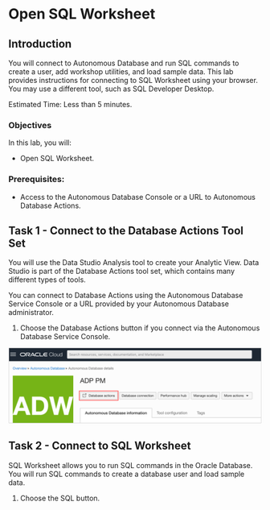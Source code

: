 # Open SQL Worksheet

## Introduction

You will connect to Autonomous Database and run SQL commands to create a user, add workshop utilities, and load sample data.  This lab provides instructions for connecting to SQL Worksheet using your browser.  You may use a different tool, such as SQL Developer Desktop.

Estimated Time:  Less than 5 minutes.

### Objectives

In this lab, you will:

- Open SQL Worksheet.

### Prerequisites:

- Access to the Autonomous Database Console or a URL to Autonomous Database Actions.

## Task 1 - Connect to the Database Actions Tool Set

You will use the Data Studio Analysis tool to create your Analytic View.  Data Studio is part of the Database Actions tool set, which contains many different types of tools.

You can connect to Database Actions using the Autonomous Database Service Console or a URL provided by your Autonomous Database administrator.

1.  Choose the Database Actions button if you connect via the Autonomous Database Service Console.

![Open Database Actions](../images/2-adb-console-access-db-actions.png)

## Task 2 - Connect to SQL Worksheet

SQL Worksheet allows you to run SQL commands in the Oracle Database.  You will run SQL commands to create a database user and load sample data.

1.  Choose the SQL button.